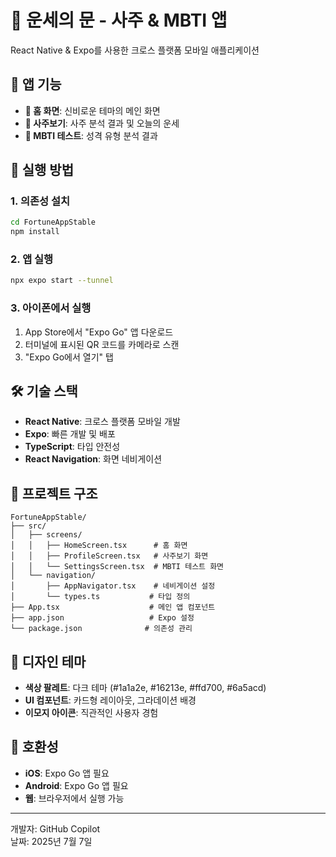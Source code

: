 # 🌟 운세의 문 - 사주 & MBTI 앱

React Native & Expo를 사용한 크로스 플랫폼 모바일 애플리케이션

## 📱 앱 기능

- **🌟 홈 화면**: 신비로운 테마의 메인 화면
- **🔮 사주보기**: 사주 분석 결과 및 오늘의 운세
- **🧠 MBTI 테스트**: 성격 유형 분석 결과

## 🚀 실행 방법

### 1. 의존성 설치

```bash
cd FortuneAppStable
npm install
```

### 2. 앱 실행

```bash
npx expo start --tunnel
```

### 3. 아이폰에서 실행

1. App Store에서 "Expo Go" 앱 다운로드
2. 터미널에 표시된 QR 코드를 카메라로 스캔
3. "Expo Go에서 열기" 탭

## 🛠 기술 스택

- **React Native**: 크로스 플랫폼 모바일 개발
- **Expo**: 빠른 개발 및 배포
- **TypeScript**: 타입 안전성
- **React Navigation**: 화면 네비게이션

## 📂 프로젝트 구조

```
FortuneAppStable/
├── src/
│   ├── screens/
│   │   ├── HomeScreen.tsx      # 홈 화면
│   │   ├── ProfileScreen.tsx   # 사주보기 화면
│   │   └── SettingsScreen.tsx  # MBTI 테스트 화면
│   └── navigation/
│       ├── AppNavigator.tsx    # 네비게이션 설정
│       └── types.ts           # 타입 정의
├── App.tsx                    # 메인 앱 컴포넌트
├── app.json                   # Expo 설정
└── package.json              # 의존성 관리
```

## 🎨 디자인 테마

- **색상 팔레트**: 다크 테마 (#1a1a2e, #16213e, #ffd700, #6a5acd)
- **UI 컴포넌트**: 카드형 레이아웃, 그라데이션 배경
- **이모지 아이콘**: 직관적인 사용자 경험

## 📱 호환성

- **iOS**: Expo Go 앱 필요
- **Android**: Expo Go 앱 필요
- **웹**: 브라우저에서 실행 가능

---

개발자: GitHub Copilot  
날짜: 2025년 7월 7일
